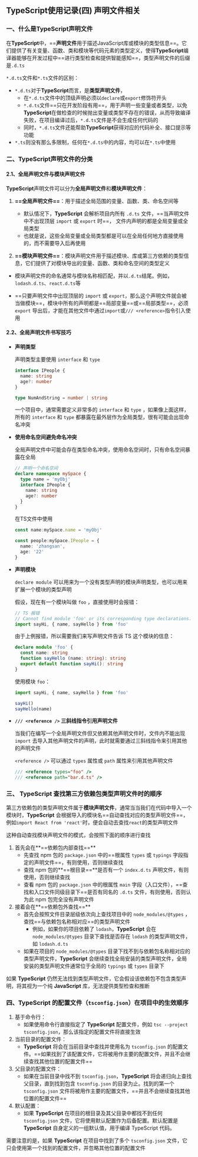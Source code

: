 ## TypeScript使用记录(四) 声明文件相关

### 一、什么是TypeScript声明文件

在**TypeScript**中，==**声明文件**用于描述JavaScript库或模块的类型信息==。它们提供了有关变量、函数、类和模块等代码元素的类型定义，使得**TypeScript**编译器能够在开发过程中==进行类型检查和提供智能感知==，类型声明文件的后缀是`.d.ts` <!--屁话，难以理解，就是将TS类型单独放到一个文件中，并且TS可以自己引入这些类型-->

`*.d.ts`文件和`*.ts`文件的区别：

- `*.d.ts`对于**TypeScript**而言，是**类型声明文件**，
  - 在`*.d.ts`文件中的顶级声明必须以`declare`或`export`修饰符开头
  - `*.d.ts`文件==只在开发阶段有用==，用于声明一些变量或者类型，以免**TypeScript**在做检查的时候抛出变量或类型不存在的错误，从而导致编译失败，在项目编译过后，`*.d.ts`文件是不会生成任何代码的
  - 同时，`*.d.ts`文件还能帮助**TypeScript**获得对应的代码补全、接口提示等功能
- `*.ts`则没有那么多限制，任何在`*.d.ts`中的内容，均可以在`*.ts`中使用

### 二、TypeScript声明文件的分类

#### 2.1、全局声明文件与模块声明文件

**TypeScript**声明文件可以分为**全局声明文件**和**模块声明文件**：

1. **==全局声明文件==**：用于描述全局范围的变量、函数、类、命名空间等

   - 默认情况下，**TypeScript** 会解析项目内所有 `.d.ts` 文件，==当声明文件中不出现顶层 `import` 或 `export` 时==， 文件内声明的都是全局变量或全局类型
   - 也就是说，这些全局变量或全局类型都是可以在全局任何地方直接使用的，而不需要导入后再使用

2. **==模块声明文件==**：模块声明文件用于描述模块、库或第三方依赖的类型信息，它们提供了对模块导出的变量、函数、类和命名空间的类型定义
- 模块声明文件的命名通常与模块名称相匹配，并以`.d.ts`结尾。例如，`lodash.d.ts`、`react.d.ts`等
   
- ==只要声明文件中出现顶层的 `import` 或 `export`，那么这个声明文件就会被当做模块==，模块中所有的声明都是==局部变量==或==局部类型==，必须 `export` 导出后，才能在其他文件中通过`import`或`/// <reference>`指令引入使用

#### 2.2、全局声明文件书写技巧

- **声明类型**

  声明类型主要使用 `interface` 和 `type`

  ```ts
  interface IPeople {
    name: string
    age?: number
  }
  
  type NumAndString = number | string
  ```

  一个项目中，通常需要定义非常多的 `interface` 和 `type` ，如果像上面这样，所有的 `interface` 和 `type` 都暴露在最外层作为全局类型，很有可能会出现命名冲突

- **使用命名空间避免命名冲突**

  全局声明文件中可能会存在类型命名冲突，使用命名空间时，只有命名空间暴露在全局

  ```ts
  // 声明一个命名空间
  declare namespace mySpace {
    type name = 'myObj'
    interface IPeople {
      name: string
      age?: number
    }
  }
  ```

  在TS文件中使用

  ```ts
  const name:mySpace.name = 'myObj'
  
  const people:mySpace.IPeople = {
    name: 'zhangsan',
    age: '22'
  }
  ```

- **声明模块**

  `declare module` 可以用来为一个没有类型声明的模块声明类型，也可以用来扩展一个模块的类型声明

  假设，现在有一个模块叫做 `foo` ，直接使用时会报错：

  ```ts
  // TS 报错
  // Cannot find module 'foo' or its corresponding type declarations.
  import sayHi, { name, sayHello } from 'foo'
  ```

  由于上例报错，所以需要我们来写声明文件告诉 TS 这个模块的信息：

  ```ts
  declare module 'foo' {
    const name: string
    function sayHello (name: string): string
    export default function sayHi(): string
  }
  ```

  使用模块 `foo`：

  ```ts
  import sayHi, { name, sayHello } from 'foo'
  
  sayHi()
  sayHello(name)
  ```

- **`/// <reference />` 三斜线指令引用声明文件**

  当我们在编写一个全局声明文件但又依赖其他声明文件时，文件内不能出现 `import` 去导入其他声明文件的声明，此时就需要通过三斜线指令来引用其他的声明文件

  `<reference />` 可以通过 `types` 属性或 `path` 属性来引用其他声明文件

  ```ts
  /// <reference types="foo" />
  /// <reference path="bar.d.ts" />
  ```

### 三、 TypeScript 查找第三方依赖包类型声明文件时的顺序

第三方依赖包的类型声明文件属于**模块声明文件**，通常当当我们在代码中导入一个模块时，**TypeScript** 会根据导入的模块名==自动查找对应的类型声明文件==，例如`import React from 'react'`时，便会自动去查找`react`的类型声明文件

这种自动查找模块声明文件的模式，会按照下面的顺序进行查找

1. 首先会在**==依赖包内部查找==**
   - 先查找 npm 包的 `package.json` 中的==根属性 `types` 或 `typings` 字段指定的声明文件==，有则使用，否则继续查找
   - 查找 npm 包的**==根目录==**是否有一个 `index.d.ts` 声明文件，有则使用，否则继续查找
   - 查看 npm 包的 `package.json` 中的根属性 `main` 字段（入口文件），==查找和入口文件同级目录下==是否有同名的 `.d.ts` 文件，有则使用，否则认为此 npm 包完全没有声明文件
2. 接着会在**==依赖包外查找==**
   - 首先会按照文件目录层级依次向上查找项目中的 `node_modules/@types` ，查找==与依赖包名称相对应==的类型声明文件
      - 例如，如果你的项目依赖了 `lodash`，**TypeScript** 会在 `node_modules/@types` 目录下查找是否存在 `lodash` 的类型声明文件，如 `lodash.d.ts`
   - 如果在项目的 `node_modules/@types` 目录下找不到与依赖包名称相对应的类型声明文件，**TypeScript** 会继续查找全局安装的类型声明文件，全局安装的类型声明文件通常位于全局的 `typings` 或 `types` 目录下

如果 **TypeScript** 仍然无法找到类型声明文件，它会假设该依赖包不包含类型声明，将其视为一个纯 **JavaScript** 库，无法提供类型检查和推断

### 四、TypeScript 的配置文件（`tsconfig.json`）在项目中的生效顺序

1. 基于命令行：
   - 如果使用命令行直接指定了 **TypeScript** 配置文件，例如 `tsc --project tsconfig.json`，那么该指定的配置文件将直接生效
2. 当前目录的配置文件：
   - **TypeScript** 将会在当前目录中查找并使用名为 `tsconfig.json` 的配置文件。==如果找到了该配置文件，它将被用作主要的配置文件，并且不会继续查找其他位置的配置文件==
3. 父目录的配置文件：
   - 如果在当前目录中找不到 `tsconfig.json`，**TypeScript** 将会递归向上查找父目录，直到找到包含 `tsconfig.json` 的目录为止。找到的第一个 `tsconfig.json` 文件将被用作主要的配置文件，==并且不会继续查找其他位置的配置文件==
4. 默认配置：
   - 如果 **TypeScript** 在项目的根目录及其父目录中都找不到任何 `tsconfig.json` 文件，它将使用默认配置作为后备配置。默认配置是 **TypeScript** 自身定义的一组默认值，用于编译 TypeScript 代码。

需要注意的是，如果 **TypeScript** 在项目中找到了多个 `tsconfig.json` 文件，它只会使用第一个找到的配置文件，并忽略其他位置的配置文件



